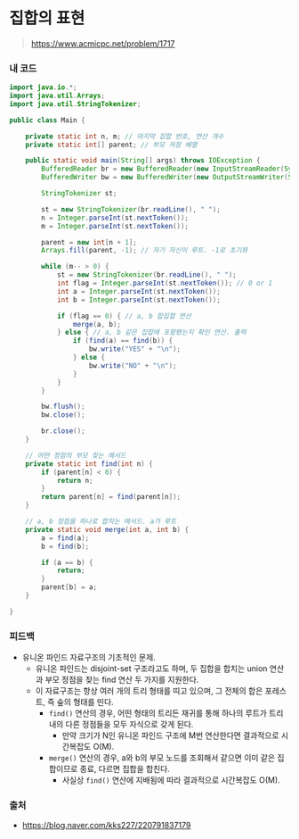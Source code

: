 # 집합의 표현

> https://www.acmicpc.net/problem/1717

### 내 코드

```java
import java.io.*;
import java.util.Arrays;
import java.util.StringTokenizer;

public class Main {

    private static int n, m; // 마지막 집합 번호, 연산 개수
    private static int[] parent; // 부모 저장 배열

    public static void main(String[] args) throws IOException {
        BufferedReader br = new BufferedReader(new InputStreamReader(System.in));
        BufferedWriter bw = new BufferedWriter(new OutputStreamWriter(System.out));

        StringTokenizer st;

        st = new StringTokenizer(br.readLine(), " ");
        n = Integer.parseInt(st.nextToken());
        m = Integer.parseInt(st.nextToken());

        parent = new int[n + 1];
        Arrays.fill(parent, -1); // 자기 자신이 루트. -1로 초기화

        while (m-- > 0) {
            st = new StringTokenizer(br.readLine(), " ");
            int flag = Integer.parseInt(st.nextToken()); // 0 or 1
            int a = Integer.parseInt(st.nextToken());
            int b = Integer.parseInt(st.nextToken());

            if (flag == 0) { // a, b 합집합 연산
                merge(a, b);
            } else { // a, b 같은 집합에 포함됐는지 확인 연산. 출력
                if (find(a) == find(b)) {
                    bw.write("YES" + "\n");
                } else {
                    bw.write("NO" + "\n");
                }
            }
        }

        bw.flush();
        bw.close();

        br.close();
    }

    // 어떤 정점의 부모 찾는 메서드
    private static int find(int n) {
        if (parent[n] < 0) {
            return n;
        }
        return parent[n] = find(parent[n]);
    }

    // a, b 정점을 하나로 합치는 메서드. a가 루트
    private static void merge(int a, int b) {
        a = find(a);
        b = find(b);

        if (a == b) {
            return;
        }
        parent[b] = a;
    }

}
```

### 피드백

- 유니온 파인드 자료구조의 기초적인 문제.
    - 유니온 파인드는 disjoint-set 구조라고도 하며, 두 집합을 합치는 union 연산과 부모 정점을 찾는 find 연산 두 가지를 지원한다.
    - 이 자료구조는 항상 여러 개의 트리 형태를 띠고 있으며, 그 전체의 합은 포레스트, 즉 숲의 형태를 띤다.
        - `find()` 연산의 경우, 어떤 형태의 트리든 재귀를 통해 하나의 루트가 트리 내의 다른 정점들을 모두 자식으로 갖게 된다.
            - 만약 크기가 N인 유니온 파인드 구조에 M번 연산한다면 결과적으로 시간복잡도 O(M).
        - `merge()` 연산의 경우, a와 b의 부모 노드를 조회해서 같으면 이미 같은 집합이므로 종료, 다르면 집합을 합친다.
            - 사실상 `find()` 연산에 지배됨에 따라 결과적으로 시간복잡도 O(M).

### 출처

- https://blog.naver.com/kks227/220791837179